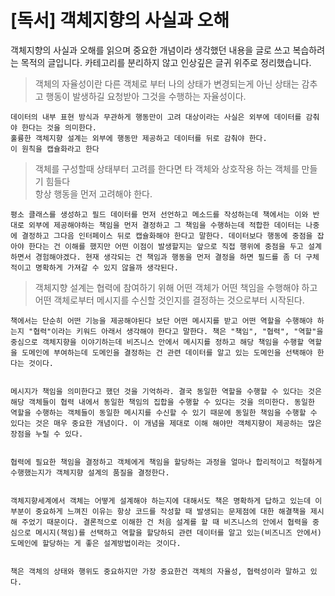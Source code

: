 # [독서] 객체지향의 사실과 오해

객체지향의 사실과 오해를 읽으며 중요한 개념이라 생각했던 내용을 글로 쓰고 복습하려는 목적의 글입니다. 
카테고리를 분리하지 않고 인상깊은 글귀 위주로 정리했습니다. 


> 객체의 자율성이란 다른 객체로 부터 나의 상태가 변경되는게 아닌 
상태는 감추고 행동이 발생하길 요청받아 그것을 수행하는 자율성이다. 

```
데이터의 내부 표현 방식과 무관하게 행동만이 고려 대상이라는 사실은 외부에 데이터를 감춰야 한다는 것을 의미한다. 
훌륭한 객체지향 설계는 외부에 행동만 제공하고 데이터를 뒤로 감춰야 한다. 
이 원칙을 캡슐화라고 한다
```



>객체를 구성할때 상태부터 고려를 한다면 타 객체와 상호작용 하는 객체를 만들기 힘들다   
항상 행동을 먼저 고려해야 한다.

```
평소 클래스를 생성하고 필드 데이터를 먼저 선언하고 메소드를 작성하는데 책에서는 이와 반대로 외부에 제공해야하는 책임을 먼저 결정하고 그 책임을 수행하는데 적합한 데이터는 나중에 결정하고 그다음 인터페이스 뒤로 캡슐화해야 한다고 말한다. 데이터보다 행동에 중점을 잡아야 한다는 건 이해를 했지만 어떤 이점이 발생할지는 앞으로 직접 행위에 중점을 두고 설계하면서 경험해야겠다. 현재 생각되는 건 책임과 행동을 먼저 결정을 하면 필드를 좀 더 구체적이고 명확하게 가져갈 수 있지 않을까 생각된다.
```


> 객체지향 설계는 협력에 참여하기 위해 어떤 객체가 어떤 책임을 수행해야 하고
어떤 객체로부터 메시지를 수신할 것인지를 결정하는 것으로부터 시작된다.
```
책에서는 단순히 어떤 기능을 제공해야된다 보단 어떤 메시지를 받고 어떤 역할을 수행해야 하는지 "협력"이라는 키워드 아래서 생각해야 한다고 말한다. 책은 "책임", "협력", "역할"을 중심으로 객체지향을 이야기하는데 비즈니스 안에서 메시지를 정하고 해당 책임을 수행할 역할을 도메인에 부여하는데 도메인을 결정하는 건 관련 데이터를 알고 있는 도메인을 선택해야 한다는 것이다.
 

메시지가 책임을 의미한다고 했던 것을 기억하라. 결국 동일한 역할을 수행할 수 있다는 것은 해당 객체들이 협력 내에서 동일한 책임의 집합을 수행할 수 있다는 것을 의미한다. 동일한 역할을 수행하는 객체들이 동일한 메시지를 수신할 수 있기 때문에 동일한 책임을 수행할 수 있다는 것은 매우 중요한 개념이다. 이 개념을 제대로 이해 해야만 객체지향이 제공하는 많은 장점을 누릴 수 있다.
 

협력에 필요한 책임을 결정하고 객체에게 책임을 할당하는 과정을 얼마나 합리적이고 적절하게 수행했는지가 객체지향 설계의 품질을 결정한다. 


객체지향세계에서 객체는 어떻게 설계해야 하는지에 대해서도 책은 명확하게 답하고 있는데 이 부분이 중요하게 느껴진 이유는 항상 코드를 작성할 때 발생되는 문제점에 대한 해결책을 제시해 주었기 때문이다. 결론적으로 이해한 건 처음 설계를 할 때 비즈니스의 안에서 협력을 중심으로 메시지(책임)를 선택하고 역할을 할당하되 관련 데이터를 알고 있는(비즈니즈 안에서) 도메인에 할당하는 게 좋은 설계방법이라는 것이다.
 

책은 객체의 상태와 행위도 중요하지만 가장 중요한건 객체의 자율성, 협력성이라 말하고 있다. 
```

